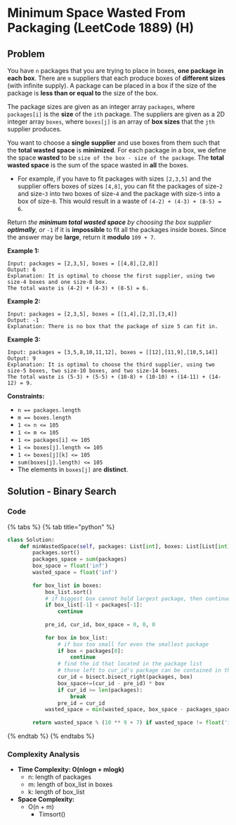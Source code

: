 # Minimum Space Wasted From Packaging (LeetCode 1889) (H)

## Problem

You have `n` packages that you are trying to place in boxes, **one package in each box**. There are `m` suppliers that each produce boxes of **different sizes** (with infinite supply). A package can be placed in a box if the size of the package is **less than or equal to** the size of the box.

The package sizes are given as an integer array `packages`, where `packages[i]` is the **size** of the `ith` package. The suppliers are given as a 2D integer array `boxes`, where `boxes[j]` is an array of **box sizes** that the `jth` supplier produces.

You want to choose a **single supplier** and use boxes from them such that the **total wasted space** is **minimized**. For each package in a box, we define the space **wasted** to be `size of the box - size of the package`. The **total wasted space** is the sum of the space wasted in **all** the boxes.

* For example, if you have to fit packages with sizes `[2,3,5]` and the supplier offers boxes of sizes `[4,8]`, you can fit the packages of size-`2` and size-`3` into two boxes of size-`4` and the package with size-`5` into a box of size-`8`. This would result in a waste of `(4-2) + (4-3) + (8-5) = 6`.

Return _the **minimum total wasted space** by choosing the box supplier **optimally**, or_ `-1` if it is **impossible** to fit all the packages inside boxes. Since the answer may be **large**, return it **modulo** `109 + 7`.

**Example 1:**

```
Input: packages = [2,3,5], boxes = [[4,8],[2,8]]
Output: 6
Explanation: It is optimal to choose the first supplier, using two size-4 boxes and one size-8 box.
The total waste is (4-2) + (4-3) + (8-5) = 6.
```

**Example 2:**

```
Input: packages = [2,3,5], boxes = [[1,4],[2,3],[3,4]]
Output: -1
Explanation: There is no box that the package of size 5 can fit in.
```

**Example 3:**

```
Input: packages = [3,5,8,10,11,12], boxes = [[12],[11,9],[10,5,14]]
Output: 9
Explanation: It is optimal to choose the third supplier, using two size-5 boxes, two size-10 boxes, and two size-14 boxes.
The total waste is (5-3) + (5-5) + (10-8) + (10-10) + (14-11) + (14-12) = 9.
```

**Constraints:**

* `n == packages.length`
* `m == boxes.length`
* `1 <= n <= 105`
* `1 <= m <= 105`
* `1 <= packages[i] <= 105`
* `1 <= boxes[j].length <= 105`
* `1 <= boxes[j][k] <= 105`
* `sum(boxes[j].length) <= 105`
* The elements in `boxes[j]` are **distinct**.

## Solution - Binary Search

### Code

{% tabs %}
{% tab title="python" %}
```python
class Solution:
    def minWastedSpace(self, packages: List[int], boxes: List[List[int]]) -> int:
        packages.sort()
        packages_space = sum(packages)
        box_space = float('inf')
        wasted_space = float('inf')
        
        for box_list in boxes:
            box_list.sort()
            # if biggest box cannot hold largest package, then continue
            if box_list[-1] < packages[-1]:
                continue
            
            pre_id, cur_id, box_space = 0, 0, 0
            
            for box in box_list:
                # if box too small for even the smallest package
                if box < packages[0]:
                    continue
                # find the id that located in the package list 
                # those left to cur_id's package can be contained in the box
                cur_id = bisect.bisect_right(packages, box)
                box_space+=(cur_id - pre_id) * box
                if cur_id >= len(packages):
                    break
                pre_id = cur_id
            wasted_space = min(wasted_space, box_space - packages_space)
        
        return wasted_space % (10 ** 9 + 7) if wasted_space != float('inf') else -
```
{% endtab %}
{% endtabs %}

### Complexity Analysis

* **Time Complexity: O(nlogn + mlogk)**
  * n: length of packages
  * m: length of box\_list in boxes
  * k: length of box\_list
* **Space Complexity:**
  * O(n + m)
    * Timsort()
